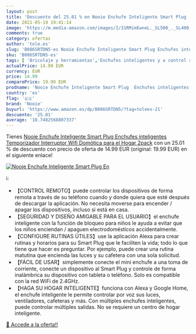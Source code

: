 ```yaml
---
layout: post
title: 'Descuento del 25.01 % en Nooie Enchufe Inteligente Smart Plug  En'
date: 2021-05-19 19:41:14
image: 'https://m.media-amazon.com/images/I/31RMimEwneL._SL500_._SL400_.jpg'
comments: true
category: ofertas
author: 'tole.es'
slug: 'B086SRTDN5-es Nooie Enchufe Inteligente Smart Plug Enchufes inteligentes...'
sku: 'B086SRTDN5-es'
tags: [ 'Bricolaje y herramientas','Enchufes inteligentes y a control remoto','Enchufes y accesorios','Instalación eléctrica','domótica','enchufe','enchufes','inteligente','inteligentes','nooie', ]
actualPrice: 14.99 EUR
currency: EUR
price: 14.99
comparePrice: 19.99 EUR
prodname: 'Nooie Enchufe Inteligente Smart Plug  Enchufes inteligentes Temporizador Interruptor Wifi  Domótica para el Hogar 2pack'
country: 'es'
flag: '🇪🇸'
brand: 'Nooie'
buyurl: 'https://www.amazon.es/dp/B086SRTDN5/?tag=tolees-21'
descuento: '25.01'
average: '18.7482568807337'
---
```


Tienes [Nooie Enchufe Inteligente Smart Plug  Enchufes inteligentes Temporizador Interruptor Wifi  Domótica para el Hogar 2pack](https://www.amazon.es/dp/B086SRTDN5/?tag=tolees-21) con un 25.01 % de descuento con precio de oferta de 14.99 EUR (original: 19.99 EUR) en el siguiente enlace!

[![Nooie Enchufe Inteligente Smart Plug  En](https://m.media-amazon.com/images/I/31RMimEwneL._SL500_._SL400_.jpg)](https://www.amazon.es/dp/B086SRTDN5/?tag=tolees-21)

ℹ️:

- 【CONTROL REMOTO】puede controlar los dispositivos de forma remota a través de su teléfono cuando y donde quiera que esté después de descargar la aplicación. No necesita moverse para encender / apagar los dispositivos, incluso si está en casa.
- 【SEGURIDAD Y DISEÑO AMIGABLE PARA EL USUARIO】el enchufe inteligente con la función de bloqueo para niños le ayuda a evitar que los niños enciendan / apaguen electrodomésticos accidentalmente.
- 【CONFIGURE RUTINAS ÚTILES】use la aplicación Alexa para crear rutinas y horarios para su Smart Plug que le faciliten la vida; todo lo que tiene que hacer es preguntar. Por ejemplo, puede crear una rutina matutina que encienda las luces y su cafetera con una sola solicitud.
- 【FÁCIL DE USAR】simplemente conecte el mini enchufe a una toma de corriente, conecte un dispositivo al Smart Plug y controle de forma inalámbrica su dispositivo con tableta o teléfono. Solo es compatible con la red WiFi de 2.4GHz.
- 【HAGA SU HOGAR INTELIGENTE】funciona con Alexa y Google Home, el enchufe inteligente le permite controlar por voz sus luces, ventiladores, cafeteras y más. Con múltiples enchufes inteligentes, puede controlar múltiples salidas. No se requiere un centro de hogar inteligente.

[🛒 Accede a la oferta!!](https://www.amazon.es/dp/B086SRTDN5/?tag=tolees-21)
